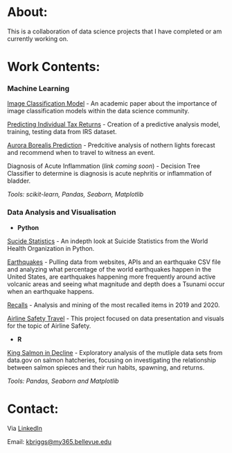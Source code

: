 

# About:

This is a collaboration of data science projects that I have completed or am currently working on. 


# Work Contents:

### Machine Learning

[Image Classification Model](https://github.com/Briggskm9/Image-Classification-Model) - An academic paper about the importance of image classification models within the data science community. 

[Predicting Individual Tax Returns](https://github.com/Briggskm9/Predicting-Tax-Returns) - Creation of a predictive analysis model, training, testing data from IRS dataset. 

[Aurora Borealis Prediction](https://github.com/Briggskm9/DSC-680/tree/main/Project%201) - Predcitive analysis of nothern lights forecast and recommend when to travel to witness an event. 

Diagnosis of Acute Inflammation (_link coming soon_) - Decision Tree Classifier to determine is diagnosis is acute nephritis or inflammation of bladder. 

_Tools:  scikit-learn, Pandas, Seaborn, Matplotlib_


### Data Analysis and Visualisation

 - **Python**
 
[Sucide Statistics](https://github.com/Briggskm9/Suicide-Statistics) - An indepth look at Suicide Statistics from the World Health Organization in Python.

[Earthquakes](https://github.com/Briggskm9/Earthquakes) - Pulling data from websites, APIs and an earthquake CSV file and analyzing what percentage of the world earthquakes happen in the United States, are earthquakes happening more frequently around active volcanic areas and seeing what magnitude and depth does a Tsunami occur when an earthquake happens.

[Recalls](https://github.com/Briggskm9/Recalls/tree/master/Week%2010) - Analysis and mining of the most recalled items in 2019 and 2020.  

[Airline Safety Travel](https://github.com/Briggskm9/Airline-Safety/tree/master/Week%209%20and%2010) - This project focused on data presentation and visuals for the topic of Airline Safety.

 - **R**
 
[King Salmon in Decline](https://github.com/Briggskm9/King-Salmon-Decline) - Exploratory analysis of the mutliple data sets from data.gov on salmon hatcheries, focusing on investigating the relationship between salmon spieces and their run habits, spawning, and returns. 

_Tools: Pandas, Seaborn and Matplotlib_

# Contact:
 Via [LinkedIn](https://www.linkedin.com/in/katie-briggs-pmp-a50730167/)
 
 Email: kbriggs@my365.bellevue.edu
 
